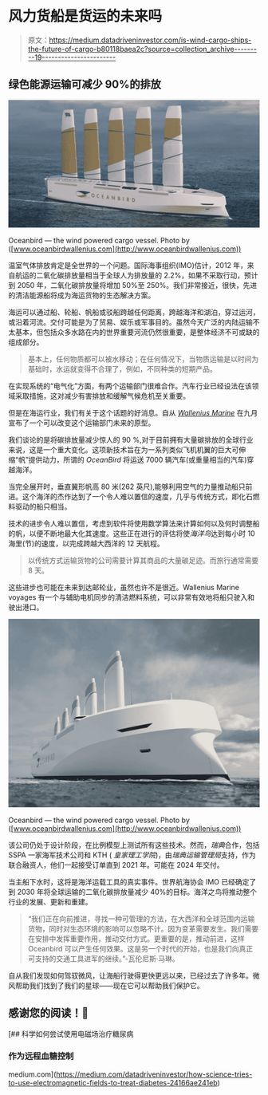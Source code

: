 # 风力货船是货运的未来吗

> 原文：<https://medium.datadriveninvestor.com/is-wind-cargo-ships-the-future-of-cargo-b80118baea2c?source=collection_archive---------19----------------------->

## **绿色能源运输可减少 90%的排放**

![](img/eee0d6e753d15af873e0a6330644f4eb.png)

Oceanbird — the wind powered cargo vessel. Photo by ([www.oceanbirdwallenius.com](http://www.oceanbirdwallenius.com))

温室气体排放肯定是全世界的一个问题。国际海事组织(IMO)估计，2012 年，来自航运的二氧化碳排放量相当于全球人为排放量的 2.2%，如果不采取行动，预计到 2050 年，二氧化碳排放量将增加 50%至 250%。我们非常接近，很快，先进的清洁能源船将成为海运货物的生态解决方案。

海运可以通过船、轮船、帆船或驳船跨越任何距离，跨越海洋和湖泊，穿过运河，或沿着河流。交付可能是为了贸易、娱乐或军事目的。虽然今天广泛的内陆运输不太基本，但包括众多水路在内的世界重要河流仍然很重要，是整体经济不可或缺的组成部分。

> 基本上，任何物质都可以被水移动；在任何情况下，当物质运输是以时间为基础时，水运就变得不合理了，例如，不同种类的短期产品。

在实现系统的“电气化”方面，有两个运输部门很难合作。汽车行业已经设法在该领域采取措施，这对减少有害排放和缓解气候危机至关重要。

但是在海运行业，我们有关于这个话题的好消息。自从 [*Wallenius Marine*](http://www.oceanbirdwallenius.com) 在九月宣布了一个可以改变这个运输部门未来的原型。

我们谈论的是将碳排放量减少惊人的 90 %,对于目前拥有大量碳排放的全球行业来说，这是一个重大变化。这项新技术旨在为一系列类似飞机机翼的巨大可伸缩“帆”提供动力，所谓的 *OceanBird* 将运送 7000 辆汽车(或重量相当的汽车)穿越海洋。

当完全展开时，垂直翼形帆高 80 米(262 英尺),能够利用空气的力量推动船只前进。这个海洋的杰作达到了一个令人难以置信的速度，几乎与传统方式，即化石燃料驱动的船只相当。

技术的进步令人难以置信，考虑到软件将使用数学算法来计算如何以及何时调整船的帆，以便不断地最大化其速度。这些正在进行的评估将使*海洋鸟*达到每小时 10 海里(节)的速度，以完成跨越大西洋的 12 天航程。

> 以传统方式运输货物的公司需要计算其商品的大量碳足迹。而旅行通常需要 8 天。

这些进步也可能在未来到达邮轮业，虽然也许不是很近。Wallenius Marine voyages 有一个与辅助电机同步的清洁燃料系统，可以非常有效地将船只驶入和驶出港口。

![](img/d8a61e47a5c44db9a50a97ea68589dfe.png)

Oceanbird — the wind powered cargo vessel. Photo by ([www.oceanbirdwallenius.com](http://www.oceanbirdwallenius.com))

该公司仍处于设计阶段，在比例模型上测试所有这些技术。然而，*瑞典*合作，包括 SSPA 一家海军技术公司和 KTH ( *皇家理工学院*)，由*瑞典运输管理局*支持，作为联合融资人，他们一起接受订单直到 2021 年。可能在 2024 年交付。

当主船下水时，这将是海洋运载工具的真实事件。世界航海协会 IMO 已经确定了到 2030 年将全球运输的二氧化碳排放量减少 40%的目标。海洋之鸟将推动整个行业的发展、更新和重建。

> “我们正在向前推进，寻找一种可管理的方法，在大西洋和全球范围内运输货物，同时对生态环境的影响可以忽略不计。因为变革需要发生。我们需要在安排中发挥重要作用，推动交付方式。更重要的是，推动前进，这样 Oceanbird 可以产生任何效果。这是另一个时代的开始，也是我们向真正可支持的交通工具进军的继续。”-瓦伦尼斯·马琳。

自从我们发现如何驾驭微风，让海船行驶得更快更远以来，已经过去了许多年。微风帮助我们找到了我们的星球——现在它可以帮助我们保护它。

## 感谢您的阅读！📖

[](https://medium.com/datadriveninvestor/how-science-tries-to-use-electromagnetic-fields-to-treat-diabetes-24166ae241eb) [## 科学如何尝试使用电磁场治疗糖尿病

### 作为远程血糖控制

medium.com](https://medium.com/datadriveninvestor/how-science-tries-to-use-electromagnetic-fields-to-treat-diabetes-24166ae241eb)